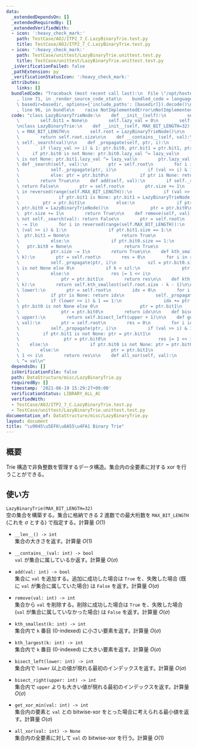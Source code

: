 ```yaml
---
data:
  _extendedDependsOn: []
  _extendedRequiredBy: []
  _extendedVerifiedWith:
  - icon: ':heavy_check_mark:'
    path: TestCase/AOJ/ITP2_7_C.LazyBinaryTrie.test.py
    title: TestCase/AOJ/ITP2_7_C.LazyBinaryTrie.test.py
  - icon: ':heavy_check_mark:'
    path: TestCase/unittest/LazyBinaryTrie.unittest.test.py
    title: TestCase/unittest/LazyBinaryTrie.unittest.test.py
  _isVerificationFailed: false
  _pathExtension: py
  _verificationStatusIcon: ':heavy_check_mark:'
  attributes:
    links: []
  bundledCode: "Traceback (most recent call last):\n  File \"/opt/hostedtoolcache/Python/3.10.5/x64/lib/python3.10/site-packages/onlinejudge_verify/documentation/build.py\"\
    , line 71, in _render_source_code_stat\n    bundled_code = language.bundle(stat.path,\
    \ basedir=basedir, options={'include_paths': [basedir]}).decode()\n  File \"/opt/hostedtoolcache/Python/3.10.5/x64/lib/python3.10/site-packages/onlinejudge_verify/languages/python.py\"\
    , line 96, in bundle\n    raise NotImplementedError\nNotImplementedError\n"
  code: "class LazyBinaryTrieNode:\n    def __init__(self):\n        self.bit0 = None\n\
    \        self.bit1 = None\n        self.lazy_val = 0\n        self.size = 0\n\n\
    \nclass LazyBinaryTrie:\n    def __init__(self, MAX_BIT_LENGTH=32):\n        self.MAX_BIT_LENGTH\
    \ = MAX_BIT_LENGTH\n        self.root = LazyBinaryTrieNode()\n\n    def __len__(self):\n\
    \        return self.root.size\n\n    def __contains__(self, val):\n        return\
    \ self._search(val)\n\n    def _propagate(self, ptr, i):\n        lazy_val = ptr.lazy_val\n\
    \        if (lazy_val >> i) & 1: ptr.bit0, ptr.bit1 = ptr.bit1, ptr.bit0\n   \
    \     if ptr.bit0 is not None: ptr.bit0.lazy_val ^= lazy_val\n        if ptr.bit1\
    \ is not None: ptr.bit1.lazy_val ^= lazy_val\n        ptr.lazy_val = 0\n\n   \
    \ def _search(self, val):\n        ptr = self.root\n        for i in reversed(range(self.MAX_BIT_LENGTH)):\n\
    \            self._propagate(ptr, i)\n            if (val >> i) & 1: ptr = ptr.bit1\n\
    \            else: ptr = ptr.bit0\n            if ptr is None: return False\n\
    \        return True\n\n    def add(self, val):\n        if self._search(val):\
    \ return False\n        ptr = self.root\n        ptr.size += 1\n        for i\
    \ in reversed(range(self.MAX_BIT_LENGTH)):\n            if (val >> i) & 1:\n \
    \               if ptr.bit1 is None: ptr.bit1 = LazyBinaryTrieNode()\n       \
    \         ptr = ptr.bit1\n            else:\n                if ptr.bit0 is None:\
    \ ptr.bit0 = LazyBinaryTrieNode()\n                ptr = ptr.bit0\n          \
    \  ptr.size += 1\n        return True\n\n    def remove(self, val):\n        if\
    \ not self._search(val): return False\n        ptr = self.root\n        ptr.size\
    \ -= 1\n        for i in reversed(range(self.MAX_BIT_LENGTH)):\n            if\
    \ (val >> i) & 1:\n                if ptr.bit1.size == 1:\n                  \
    \  ptr.bit1 = None\n                    return True\n                ptr = ptr.bit1\n\
    \            else:\n                if ptr.bit0.size == 1:\n                 \
    \   ptr.bit0 = None\n                    return True\n                ptr = ptr.bit0\n\
    \            ptr.size -= 1\n        return True\n\n    def kth_smallest(self,\
    \ k):\n        ptr = self.root\n        res = 0\n        for i in reversed(range(self.MAX_BIT_LENGTH)):\n\
    \            self._propagate(ptr, i)\n            szl = ptr.bit0.size if ptr.bit0\
    \ is not None else 0\n            if k < szl:\n                ptr = ptr.bit0\n\
    \            else:\n                res |= 1 << i\n                k -= szl\n\
    \                ptr = ptr.bit1\n        return res\n\n    def kth_largest(self,\
    \ k):\n        return self.kth_smallest(self.root.size - k - 1)\n\n    def bisect_left(self,\
    \ lower):\n        ptr = self.root\n        idx = 0\n        for i in reversed(range(self.MAX_BIT_LENGTH)):\n\
    \            if ptr is None: return idx\n            self._propagate(ptr, i)\n\
    \            if (lower >> i) & 1 == 1:\n                idx += ptr.bit0.size if\
    \ ptr.bit0 is not None else 0\n                ptr = ptr.bit1\n            else:\n\
    \                ptr = ptr.bit0\n        return idx\n\n    def bisect_right(self,\
    \ upper):\n        return self.bisect_left(upper + 1)\n\n    def get_xor_min(self,\
    \ val):\n        ptr = self.root\n        res = 0\n        for i in reversed(range(self.MAX_BIT_LENGTH)):\n\
    \            self._propagate(ptr, i)\n            if (val >> i) & 1:\n       \
    \         if ptr.bit1 is not None: ptr = ptr.bit1\n                else:\n   \
    \                 ptr = ptr.bit0\n                    res |= 1 << i\n        \
    \    else:\n                if ptr.bit0 is not None: ptr = ptr.bit0\n        \
    \        else:\n                    ptr = ptr.bit1\n                    res |=\
    \ 1 << i\n        return res\n\n    def all_xor(self, val):\n        self.root.lazy_val\
    \ ^= val\n"
  dependsOn: []
  isVerificationFile: false
  path: DataStructure/misc/LazyBinaryTrie.py
  requiredBy: []
  timestamp: '2021-06-19 15:29:27+09:00'
  verificationStatus: LIBRARY_ALL_AC
  verifiedWith:
  - TestCase/AOJ/ITP2_7_C.LazyBinaryTrie.test.py
  - TestCase/unittest/LazyBinaryTrie.unittest.test.py
documentation_of: DataStructure/misc/LazyBinaryTrie.py
layout: document
title: "\u9045\u5EF6\u8A55\u4FA1 Binary Trie"
---
```


## 概要
Trie 構造で非負整数を管理するデータ構造。集合内の全要素に対する xor を行うことができる。

## 使い方
`LazyBinaryTrie(MAX_BIT_LENGTH=32)`  
空の集合を構築する。集合に格納できる 2 進数での最大桁数を `MAX_BIT_LENGTH` (これを $\sigma$ とする) で指定する。計算量 $O(1)$

- `__len__() -> int`  
集合の大きさを返す。計算量 $O(1)$

- `__contains__(val: int) -> bool`  
`val` が集合に属しているか返す。計算量 $O(\sigma)$

- `add(val: int) -> bool`  
集合に `val` を追加する。追加に成功した場合は `True` を、失敗した場合 (既に `val` が集合に属していた場合) は `False` を返す。計算量 $O(\sigma)$

- `remove(val: int) -> int`  
集合から `val` を削除する。削除に成功した場合は `True` を、失敗した場合 (`val` が集合に属していなかった場合) は `False` を返す。計算量 $O(\sigma)$

- `kth_smallest(k: int) -> int`  
集合内で `k` 番目 (0-indexed) に小さい要素を返す。計算量 $O(\sigma)$

- `kth_largest(k: int) -> int`  
集合内で `k` 番目 (0-indexed) に大きい要素を返す。計算量 $O(\sigma)$

- `bisect_left(lower: int) -> int`  
集合内で `lower` 以上の値が現れる最初のインデックスを返す。計算量 $O(\sigma)$

- `bisect_right(upper: int) -> int`  
集合内で `upper` よりも大きい値が現れる最初のインデックスを返す。計算量 $O(\sigma)$

- `get_xor_min(val: int) -> int`  
集合内の要素と `val` との bitwise-xor をとった場合に考えられる最小値を返す。計算量 $O(\sigma)$

- `all_xor(val: int) -> None`  
集合内の全要素に対して `val` の bitwise-xor を行う。計算量 $O(1)$ 
